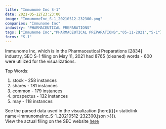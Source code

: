 ```yaml
---
title: "Immunome Inc S-1"
date: 2021-05-12T23:23:00
image: "ImmunomeInc_S-1_20210512-232300.png"
companies: "Immunome Inc"
industry: "PHARMACEUTICAL PREPARATIONS"
tags: ["Immunome Inc","PHARMACEUTICAL PREPARATIONS","05-11-2021","S-1"]
forms: "S-1"
---
```

Immunome Inc, which is in the Pharmaceutical Preparations [2834] industry, SEC S-1 filing on May 11, 2021 had 8765 (cleaned) words - 600 were utilized for the visualizations.

Top Words:
1. stock - 258 instances
2. shares - 181 instances
3. common - 179 instances
4. prospectus - 132 instances
5. may - 118 instances


See the parsed data used in the visualization [here]({{< staticlink name=ImmunomeInc_S-1_20210512-232300.json >}}).  
View the actual filing on the SEC website [here](https://www.sec.gov/Archives/edgar/data/1472012/0001104659-21-064661.txt)